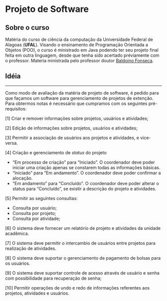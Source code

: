 # Projeto de Software

## Sobre o curso
Matéria do curso de ciência da computação da Universidade Federal de Alagoas (**UFAL**). Visando o ensinamento de Programação Orientada a Objetos (POO), o curso é ministrado em Java podendo ter seu projeto final feita em outra linguagem, desde que tenha sido acertado préviamente com o professor.
Materia ministrada pelo professor doutor [Baldoino Fonseca](https://scholar.google.com.br/citations?user=qvID9jQAAAAJ&hl=pt-BR).

## Idéia
---

Como modo de avaliação da matéria de projeto de software, é pedido para que façamos um software para gerenciamento de projetos de extenção. Para obtermos notas é necessário que cumpramos com os
seguintes pré-requisitos:


[1] Criar e remover informações sobre projetos, usuários e atividades;

[2] Edição de informações sobre projetos, usuários e atividades;

[3] Permitir a associação de usuários aos projetos e atividades, e vice-versa.

[4] Criação e gerenciamento de _status_ do projeto

* “Em processo de criação” para “Iniciado”. O coordenador deve poder iniciar uma criação apenas se constarem todas as informações básicas. 
* “Iniciado” para “Em andamento”. O coordenador deve poder confirmar a alocação.
* “Em andamento” para “Concluído”. O coordenador deve poder alterar o status para “Concluído”, se existir a descrição do projeto e atividades.

[5] Permitir as seguintes consultas:

* Consulta por usuário;
* Consulta por projeto;
* Consulta por atividade;   

[6] O sistema deve fornecer um relatório de projeto e atividades da unidade acadêmica. 

[7] O sistema deve permitir o intercambio de usuários entre projetos para
realização de atividades.

[8] O sistema deve suportar o gerenciamento de pagamento de bolsas para os usuários.

[9] O sistema deve suportar controle de acesso através de usuário e senha com possibilidade para recuperação de senha;

[10] Permitir operações de undo e redo de informações referentes aos projetos, atividades e usuários.